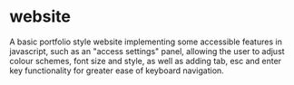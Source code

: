 # website
A basic portfolio style website implementing some accessible features in javascript, such as an "access settings" panel, allowing the user to adjust colour schemes, font size and style, as well as adding tab, esc and enter key functionality for greater ease of keyboard navigation. 
